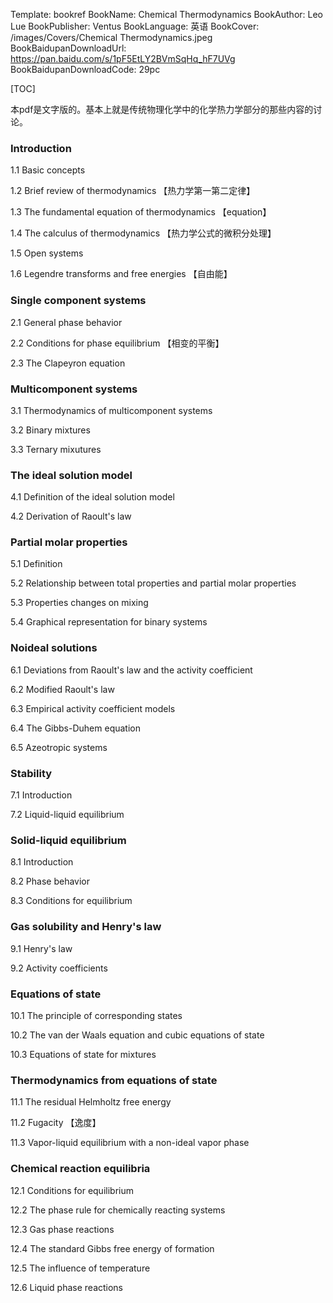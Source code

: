 Template: bookref
BookName: Chemical Thermodynamics
BookAuthor: Leo Lue
BookPublisher: Ventus
BookLanguage: 英语
BookCover: /images/Covers/Chemical Thermodynamics.jpeg
BookBaidupanDownloadUrl: https://pan.baidu.com/s/1pF5EtLY2BVmSqHq_hF7UVg 
BookBaidupanDownloadCode: 29pc

[TOC]

本pdf是文字版的。基本上就是传统物理化学中的化学热力学部分的那些内容的讨论。

### Introduction

1.1 Basic concepts

1.2 Brief review of thermodynamics 【热力学第一第二定律】

1.3 The fundamental equation of  thermodynamics 【equation】

1.4 The calculus of thermodynamics 【热力学公式的微积分处理】

1.5 Open systems

1.6 Legendre transforms and free energies 【自由能】

### Single component systems

2.1 General phase behavior

2.2 Conditions for phase equilibrium 【相变的平衡】

2.3 The Clapeyron equation

### Multicomponent systems

3.1 Thermodynamics of multicomponent systems

3.2 Binary mixtures

3.3 Ternary mixutures

### The ideal solution model

4.1 Definition of the ideal solution model

4.2 Derivation of Raoult's law

### Partial molar properties

5.1 Definition

5.2 Relationship between total properties and partial molar properties

5.3 Properties changes on mixing

5.4 Graphical representation for binary systems

### Noideal solutions

6.1 Deviations from Raoult's law and the activity coefficient

6.2 Modified Raoult's law

6.3 Empirical activity coefficient models

6.4 The Gibbs-Duhem equation

6.5 Azeotropic systems

### Stability

7.1 Introduction

7.2 Liquid-liquid equilibrium

### Solid-liquid equilibrium

8.1 Introduction

8.2 Phase behavior

8.3 Conditions for equilibrium

### Gas solubility and Henry's law

9.1 Henry's law

9.2 Activity coefficients

### Equations of state

10.1 The principle of corresponding states

10.2 The van der Waals equation and cubic equations of state

10.3 Equations of state for mixtures

### Thermodynamics from equations of state

11.1 The residual Helmholtz free energy

11.2 Fugacity 【逸度】

11.3 Vapor-liquid equilibrium with a non-ideal vapor phase

### Chemical reaction equilibria

12.1 Conditions for equilibrium

12.2 The phase rule for chemically reacting systems

12.3 Gas phase reactions

12.4 The standard Gibbs free energy of formation

12.5 The influence of temperature

12.6 Liquid phase reactions
